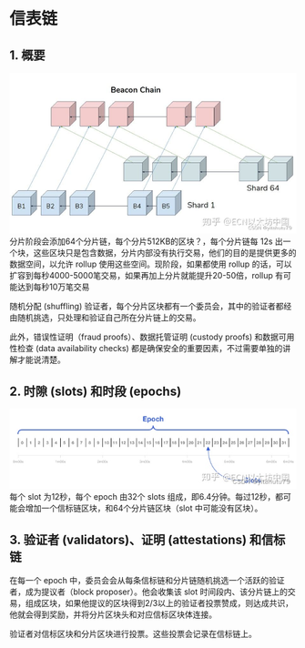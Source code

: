 # 信表链

## 1. 概要
![beacon chain](../../images/beacon.png)
分片阶段会添加64个分片链，每个分片512KB的区块？，每个分片链每 12s 出一个块，这些区块只是包含数据，分片内部没有执行交易，他们的目的是提供更多的数据空间，以允许 rollup 使用这些空间。现阶段，如果都使用 rollup 的话，可以扩容到每秒4000-5000笔交易，如果再加上分片就能提升20-50倍，rollup 有可能达到每秒10万笔交易

随机分配 (shuffling) 验证者，每个分片区块都有一个委员会，其中的验证者都经由随机挑选，只处理和验证自己所在分片链上的交易。

此外，错误性证明（fraud proofs）、数据托管证明 (custody proofs) 和数据可用性检查 (data availability checks) 都是确保安全的重要因素，不过需要单独的讲解才能说清楚。

## 2. 时隙 (slots) 和时段 (epochs)
![slot and epoch](../../images/slot&epoch.png)
每个 slot 为12秒，每个 epoch 由32个 slots 组成，即6.4分钟。每过12秒，都可能会增加一个信标链区块，和64个分片链区块（slot 中可能没有区块）。

## 3. 验证者 (validators)、证明 (attestations) 和信标链
在每一个 epoch 中，委员会会从每条信标链和分片链随机挑选一个活跃的验证者，成为提议者（block proposer）。他会收集该 slot 时间段内、该分片链上的交易，组成区块，如果他提议的区块得到2/3以上的验证者投票赞成，则达成共识，他就会得到奖励，并将分片区块头和对应信标区块体连接。

验证者对信标区块和分片区块进行投票。这些投票会记录在信标链上。
